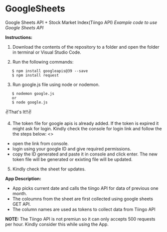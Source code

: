 # GoogleSheets
Google Sheets API + Stock Market Index(Tiingo API)
*Example code to use Google Sheets API*

**Instructions:**
1. Download the contents of the repository to a folder and open the folder in terminal or Visual Studio Code.

2. Run the following commands:
```
   $ npm install googleapis@39 --save
   $ npm install request
   ```
    
3. Run google.js file using node or nodemon.
```
   $ nodemon google.js
   or
   $ node google.js
```
:v:That's It!!:v:

4. The token file for google apis is already added. If the token is expired it might ask for login. Kindly check the console for login link and follow the the steps below:
  <<only to create new token file>>
  * open the link from console.
  * login using your google ID and give required permissions.
  * copy the ID generated and paste it in console and click enter.
The new token file will be generated or exixting file will be updated.

5. Kindly check the sheet for updates.

**App Description:**
- App picks current date and calls the tiingo API for data of previous one month.
- The coloumns from the sheet are first collected using google sheets GET API.
- The column names are used as tokens to collect data from Tiingo API

**NOTE:** The Tiingo API is not premiun so it can only accepts 500 requests per hour. Kindly consider this while using the App.
